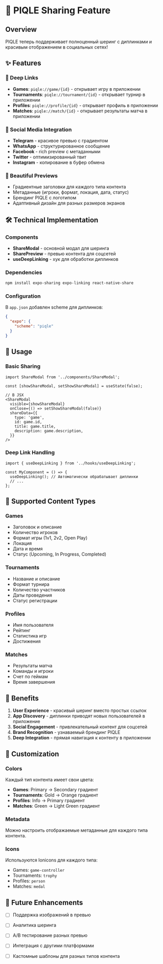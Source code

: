 # 🚀 PIQLE Sharing Feature

## Overview
PIQLE теперь поддерживает полноценный шеринг с диплинками и красивым отображением в социальных сетях!

## ✨ Features

### 🔗 Deep Links
- **Games**: `piqle://game/{id}` - открывает игру в приложении
- **Tournaments**: `piqle://tournament/{id}` - открывает турнир в приложении  
- **Profiles**: `piqle://profile/{id}` - открывает профиль в приложении
- **Matches**: `piqle://match/{id}` - открывает результаты матча в приложении

### 📱 Social Media Integration
- **Telegram** - красивое превью с градиентом
- **WhatsApp** - структурированное сообщение
- **Facebook** - rich preview с метаданными
- **Twitter** - оптимизированный твит
- **Instagram** - копирование в буфер обмена

### 🎨 Beautiful Previews
- Градиентные заголовки для каждого типа контента
- Метаданные (игроки, формат, локация, дата, статус)
- Брендинг PIQLE с логотипом
- Адаптивный дизайн для разных размеров экранов

## 🛠 Technical Implementation

### Components
- **ShareModal** - основной модал для шеринга
- **SharePreview** - превью контента для соцсетей
- **useDeepLinking** - хук для обработки диплинков

### Dependencies
```bash
npm install expo-sharing expo-linking react-native-share
```

### Configuration
В `app.json` добавлен scheme для диплинков:
```json
{
  "expo": {
    "scheme": "piqle"
  }
}
```

## 📖 Usage

### Basic Sharing
```tsx
import ShareModal from '../components/ShareModal';

const [showShareModal, setShowShareModal] = useState(false);

// В JSX
<ShareModal
  visible={showShareModal}
  onClose={() => setShowShareModal(false)}
  shareData={{
    type: 'game',
    id: game.id,
    title: game.title,
    description: game.description,
  }}
/>
```

### Deep Link Handling
```tsx
import { useDeepLinking } from '../hooks/useDeepLinking';

const MyComponent = () => {
  useDeepLinking(); // Автоматически обрабатывает диплинки
  // ...
};
```

## 🎯 Supported Content Types

### Games
- Заголовок и описание
- Количество игроков
- Формат игры (1v1, 2v2, Open Play)
- Локация
- Дата и время
- Статус (Upcoming, In Progress, Completed)

### Tournaments
- Название и описание
- Формат турнира
- Количество участников
- Даты проведения
- Статус регистрации

### Profiles
- Имя пользователя
- Рейтинг
- Статистика игр
- Достижения

### Matches
- Результаты матча
- Команды и игроки
- Счет по геймам
- Время завершения

## 🌟 Benefits

1. **User Experience** - красивый шеринг вместо простых ссылок
2. **App Discovery** - диплинки приводят новых пользователей в приложение
3. **Social Engagement** - привлекательный контент для соцсетей
4. **Brand Recognition** - узнаваемый брендинг PIQLE
5. **Deep Integration** - прямая навигация к контенту в приложении

## 🔧 Customization

### Colors
Каждый тип контента имеет свои цвета:
- **Games**: Primary → Secondary градиент
- **Tournaments**: Gold → Orange градиент
- **Profiles**: Info → Primary градиент
- **Matches**: Green → Light Green градиент

### Metadata
Можно настроить отображаемые метаданные для каждого типа контента.

### Icons
Используются Ionicons для каждого типа:
- Games: `game-controller`
- Tournaments: `trophy`
- Profiles: `person`
- Matches: `medal`

## 🚀 Future Enhancements

- [ ] Поддержка изображений в превью
- [ ] Аналитика шеринга
- [ ] A/B тестирование разных превью
- [ ] Интеграция с другими платформами
- [ ] Кастомные шаблоны для разных типов контента

